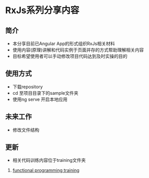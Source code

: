 # RxJs系列分享内容

## 简介

- 本分享目前已Angular App的形式组织RxJs相关材料
- 使用内容(原理)讲解和代码实例于页面并存的方式帮助理解相关内容
- 目标希望使用者可以手动修改项目代码达到及时实操的目的

## 使用方式

- 下载repository
- cd 至项目目录下的sample文件夹
- 使用ng serve 开启本地应用

## 未来工作

- 修改文件结构

## 更新

- 相关代码训练内容位于training文件夹

1. [functional programming training](./traning/functional_programming)

